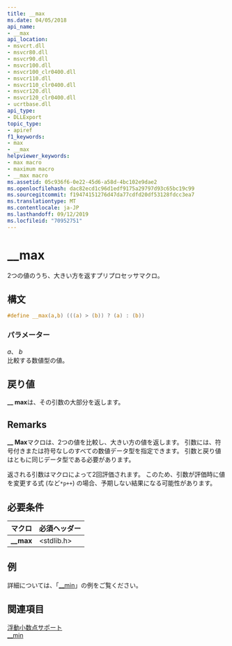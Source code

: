 ```yaml
---
title: __max
ms.date: 04/05/2018
api_name:
- __max
api_location:
- msvcrt.dll
- msvcr80.dll
- msvcr90.dll
- msvcr100.dll
- msvcr100_clr0400.dll
- msvcr110.dll
- msvcr110_clr0400.dll
- msvcr120.dll
- msvcr120_clr0400.dll
- ucrtbase.dll
api_type:
- DLLExport
topic_type:
- apiref
f1_keywords:
- max
- __max
helpviewer_keywords:
- max macro
- maximum macro
- __max macro
ms.assetid: 05c936f6-0e22-45d6-a58d-4bc102e9dae2
ms.openlocfilehash: dac82ecd1c96d1edf9175a29797d93c65bc19c99
ms.sourcegitcommit: f19474151276d47da77cdfd20df53128fdcc3ea7
ms.translationtype: MT
ms.contentlocale: ja-JP
ms.lasthandoff: 09/12/2019
ms.locfileid: "70952751"
---
```

# <a name="__max"></a>__max

2つの値のうち、大きい方を返すプリプロセッサマクロ。

## <a name="syntax"></a>構文

```C
#define __max(a,b) (((a) > (b)) ? (a) : (b))
```

### <a name="parameters"></a>パラメーター

*a*、 *b*<br/>
比較する数値型の値。

## <a name="return-value"></a>戻り値

**__ max**は、その引数の大部分を返します。

## <a name="remarks"></a>Remarks

**__ Max**マクロは、2つの値を比較し、大きい方の値を返します。 引数には、符号付きまたは符号なしのすべての数値データ型を指定できます。 引数と戻り値はともに同じデータ型である必要があります。

返される引数はマクロによって2回評価されます。 このため、引数が評価時に値を変更する式 (など`*p++`) の場合、予期しない結果になる可能性があります。

## <a name="requirements"></a>必要条件

|マクロ|必須ヘッダー|
|-------------|---------------------|
|**__max**|\<stdlib.h>|

## <a name="example"></a>例

詳細については、「[__min](min.md)」の例をご覧ください。

## <a name="see-also"></a>関連項目

[浮動小数点サポート](../../c-runtime-library/floating-point-support.md)<br/>
[__min](min.md)<br/>